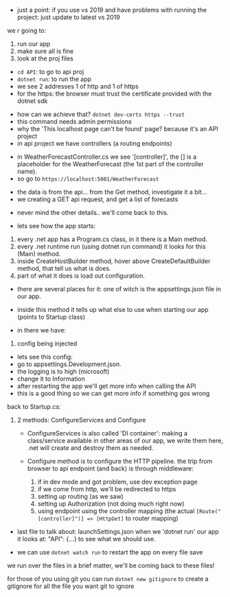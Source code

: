 * just a point: if you use vs 2019 and have problems with running the project: just update to latest vs 2019

we r going to:
1. run our app
2. make sure all is fine
3. look at the proj files


- `cd API`: to go to api proj 
- `dotnet run`: to run the app
- we see 2 addresses 1 of http and 1 of https 
- for the https: the browser must trust the certificate provided with the dotnet sdk
* how can we achieve that? `dotnet dev-certs https --trust`
* this command needs admin permissions
* why the 'This localhost page can’t be found' page? because it's an API project
* in api project we have controllers (a routing endpoints)

- in WeatherForecastController.cs we see '[controller]', the [] is a placeholder for the WeatherForecast (the 1st part of the controller name).
- so go to `https://localhost:5001/WeatherForecast`

* the data is from the api... from the Get method, investigate it a bit...
* we creating a GET api request, and get a list of forecasts 

- never mind the other details.. we'll come back to this.

- lets see how the app starts:
1. every .net app has a Program.cs class, in it there is a Main method.
2. every .net runtime run (using dotnet run command) it looks for this (Main) method.
3. inside CreateHostBuilder method, hover above CreateDefaultBuilder method, that tell us what is does.
4. part of what it does is load out configuration.
* there are several places for it:
    one of witch is the appsettings.json file in our app.

* inside this method it tells up what else to use when starting our app (points to Startup class)

* in there we have: 
1. config being injected
 * lets see this config:
 * go to appsettings.Development.json.
 * the logging is to high (microsoft)
 * change it to Information
 * after restarting the app we'll get more info when calling the API
 * this is a good thing so we can get more info if something gos wrong 

back to Startup.cs:
1. 2 methods: ConfigureServices and Configure
    * ConfigureServices is also called 'DI container': making a class/service available in other areas of our app, we write them here, .net will create and destroy them as needed.

    * Configure method is to configure the HTTP pipeline.
    the trip from browser to api endpoint (and back) is through middleware:
        1. if in dev mode and got problem, use dev exception page
        2. if we come from http, we'll be redirected to https
        3. setting up routing (as we saw)
        4. setting up Authorization (not doing much right now)
        5. using endpoint using the controller mapping (the actual  `[Route("[controller]")] => [HttpGet]` to router mapping)

- last file to talk about: launchSettings.json
when we 'dotnet run' our app it looks at:
"API": {...} to see what we should use.

- we can use `dotnet watch run` to restart the app on every file save

we run over the files in a brief matter, we'll be coming back to these files! 

for those of you using git you can run `dotnet new gitignore` to create a gitignore for all the file you want git to ignore